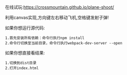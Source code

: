 在线试玩:https://crossmountain.github.io/plane-shoot/

利用canvas实现,方向键左右移动飞机,空格键发射子弹!

如果你想运行源代码:

    1.首先安装所有依赖：命令行执行npm install
    2.命令行切换至当前目录，命令行执行webpack-dev-server --open

如果你想直接看结果:

    1.切换到dist目录
    2.打开index.html
